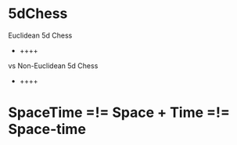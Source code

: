 # 5dChess

Euclidean 5d Chess 
+ ++++

vs 
Non-Euclidean 5d Chess 

- ++++


# SpaceTime =!= Space + Time =!= Space-time
